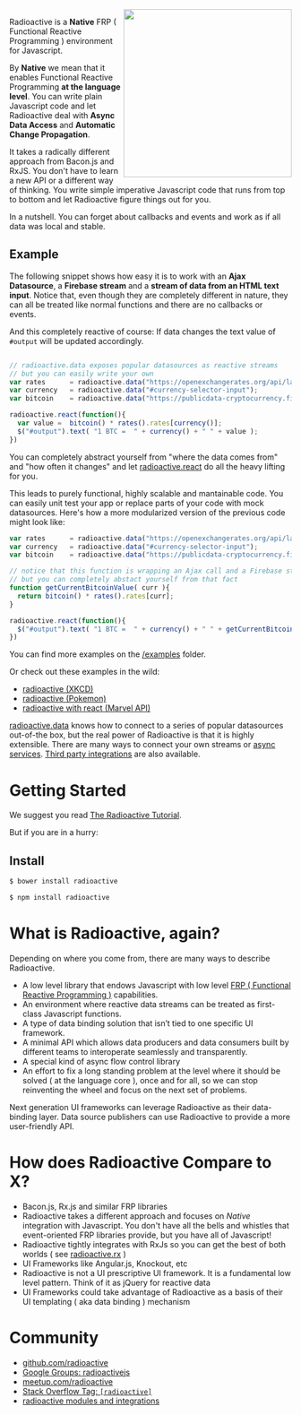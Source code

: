 <img src="https://raw.github.com/radioactive/radioactive/master/logo.png" align="right" width="300px" />

Radioactive is a **Native** FRP ( Functional Reactive Programming ) environment for Javascript.

By **Native** we mean that it enables Functional Reactive Programming **at the language level**. You can write plain Javascript code and let Radioactive deal with **Async Data Access** and **Automatic Change Propagation**.

It takes a radically different approach from Bacon.js and RxJS. You don't have to learn a new API or a different way of thinking. You write simple imperative Javascript code that runs from top to bottom and let Radioactive figure things out for you.

In a nutshell. You can forget about callbacks and events and work as if all data was local and stable.


## Example

The following snippet shows how easy it is to work with an **Ajax Datasource**, a **Firebase stream** and a **stream of data from an HTML text input**.
Notice that, even though they are completely different in nature, they can all be treated like normal functions and there are no callbacks or events.

And this completely reactive of course: If data changes the text value of `#output` will be updated accordingly.

```javascript

// radioactive.data exposes popular datasources as reactive streams
// but you can easily write your own
var rates      = radioactive.data("https://openexchangerates.org/api/latest.json?app_id=4a363014b909486b8f49d967b810a6c3&callback=?");
var currency   = radioactive.data("#currency-selector-input");
var bitcoin    = radioactive.data("https://publicdata-cryptocurrency.firebaseio.com/bitcoin/last");

radioactive.react(function(){
  var value =  bitcoin() * rates().rates[currency()];
  $("#output").text( "1 BTC =  " + currency() + " " + value );
})
```

You can completely abstract yourself from "where the data comes from" and "how often it changes" and let [radioactive.react](https://github.com/radioactive/radioactive/wiki/radioactive.react) do all the heavy lifting for you.

This leads to purely functional, highly scalable and mantainable code. You can easily unit test your app or replace parts of your code with mock datasources. Here's how a more modularized version of the previous code might look like:

```javascript
var rates      = radioactive.data("https://openexchangerates.org/api/latest.json?app_id=4a363014b909486b8f49d967b810a6c3&callback=?");
var currency   = radioactive.data("#currency-selector-input");
var bitcoin    = radioactive.data("https://publicdata-cryptocurrency.firebaseio.com/bitcoin/last");

// notice that this function is wrapping an Ajax call and a Firebase stream
// but you can completely abstact yourself from that fact
function getCurrentBitcoinValue( curr ){
  return bitcoin() * rates().rates[curr];
}

radioactive.react(function(){
  $("#output").text( "1 BTC =  " + currency() + " " + getCurrentBitcoinValue( currency() ) );
})
```


You can find more examples on the [/examples](https://github.com/radioactive/radioactive/tree/master/examples) folder.

Or check out these examples in the wild:

- [radioactive (XKCD)](https://github.com/hemanth/radioactive-xkcd)
- [radioactive (Pokemon)](https://github.com/hemanth/radioactive-pokemon)
- [radioactive with react (Marvel API)](https://github.com/stoeffel/radioactive-react-example)

[radioactive.data](https://github.com/radioactive/radioactive/wiki/radioactive.data) knows how to connect to a series of popular datasources out-of-the box, but the real power of Radioactive is that it is highly extensible. There are many ways to connect your own streams or [async services](https://github.com/radioactive/radioactive/wiki/radioactive.syncify). [Third party integrations](https://github.com/radioactive/radioactive/wiki/Modules) are also available.


# Getting Started

We suggest you read [The Radioactive Tutorial](https://github.com/radioactive/radioactive/wiki/Radioactive-Tutorial).

But if you are in a hurry:

## Install

```bash
$ bower install radioactive
```

```bash
$ npm install radioactive
```

# What is Radioactive, again?

Depending on where you come from, there are many ways to describe Radioactive.

* A low level library that endows Javascript with low level [FRP ( Functional Reactive Programming )](http://en.wikipedia.org/wiki/Functional_reactive_programming) capabilities.
* An environment where reactive data streams can be treated as first-class Javascript functions.
* A type of data binding solution that isn’t tied to one specific UI framework.
* A minimal API which allows data producers and data consumers built by different teams to interoperate seamlessly and transparently.
* A special kind of async flow control library
* An effort to fix a long standing problem at the level where it should be solved ( at the language core ), once and for all, so we can stop reinventing the wheel and focus on the next set of problems.

Next generation UI frameworks can leverage Radioactive as their data-binding layer.
Data source publishers can use Radioactive to provide a more user-friendly API.

# How does Radioactive Compare to X?


* Bacon.js, Rx.js and similar FRP libraries
 * Radioactive takes a different approach and focuses on *Native* integration with Javascript. You don't have all the bells and whistles that event-oriented FRP libraries provide, but you have all of Javascript!
 * Radioactive tightly integrates with RxJs so you can get the best of both worlds ( see [radioactive.rx](https://github.com/radioactive/radioactive/wiki/radioactive.rx) )
* UI Frameworks like Angular.js, Knockout, etc
 *  Radioactive is not a UI prescriptive UI framework. It is a fundamental low level pattern. Think of it as jQuery for reactive data
 *  UI Frameworks could take advantage of Radioactive as a basis of their UI templating ( aka data binding ) mechanism


# Community

* [github.com/radioactive](https://github.com/radioactive)
* [Google Groups: radioactivejs](https://groups.google.com/forum/#!forum/radioactivejs)
* [meetup.com/radioactive](http://www.meetup.com/radioactive/)
* [Stack Overflow Tag: `[radioactive]`]()
* [radioactive modules and integrations](https://github.com/radioactive/radioactive/wiki/Modules)


